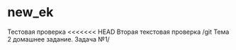 # new_ek
Тестовая проверка 
<<<<<<< HEAD
Вторая текстовая проверка
/git Тема 2 домашнее задание. Задача №1/

